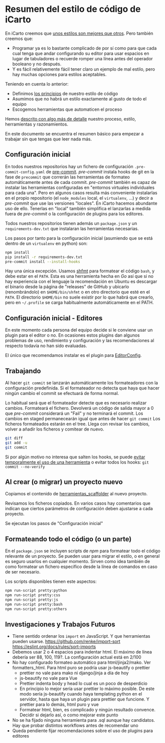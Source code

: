 # Resumen del estilo de código de iCarto

En iCarto creemos que [unos estilos son mejores que otros](https://gitlab.com/icarto/ikdb/blob/master/estilo_codigo/1.introduccion.md). Pero también creemos que:

-   Programar ya es lo bastante complicado de por sí como para que cada cual tenga que andar configurando su editor para usar espacios en lugar de tabuladores o recuerde romper una línea antes del operador booleano y no después.
-   Y es fácil relativemente fácil tener claro un ejemplo de mal estilo, pero hay muchas opciones para estilos aceptables.

Teniendo en cuenta lo anterior:

-   Definimos [los principios](https://gitlab.com/icarto/ikdb/blob/master/estilo_codigo/1.introduccion.md) de nuestro estilo de código
-   Asumimos que no habrá un estilo exactamente al gusto de todo el equipo
-   Escogemos herramientas que automaticen el proceso

Hemos [descrito con algo más de detalle](https://gitlab.com/icarto/ikdb/blob/master/estilo_codigo/) nuestro proceso, estilo, herramientas y razonamientos.

En este documento se encuentra el resumen básico para empezar a trabajar sin que tengas que leer nada más.

## Configuración inicial

En todos nuestros repositorios hay un fichero de configuración `.pre-commit-config.yaml` de [pre-commit](https://pre-commit.com/). _pre-commit_ instala hooks de git en la fase de `precommit` que correrán las herramientas de formateo automáticamente antes de cada commit. _pre-commit_ también es capaz de instalar las herramientas configuradas en "entornos virtuales individuales para cada una". Pero en algunos casos resulta más conveniente instalarlas en el propio repositorio (el `node_modules` local, el `virtualenv`, ...) y decir a _pre-commit_ que use las versiones "locales". En iCarto hacemos abundante uso de ello. Tenerlas en "local" también simplifica el lanzarlas a medida fuera de _pre-commit_ o la configuración de plugins para los editores.

Todos nuestros repositorios tienen además un `package.json` y un `requirements-dev.txt` que instalaran las herramientas necesarias.

Los pasos por tanto para la configuración inicial (asumiendo que se está dentro de un `virtualenv` en python) son:

```bash
npm install
pip install -r requirements-dev.txt
pre-commit install --install-hooks
```

Hay una única excepción. Usamos [shfmt](https://github.com/mvdan/sh) para formatear el código `bash`, y debe estar en el `PATH`. Esta es una herramienta hecha en _Go_ así que si no hay experiencia con el lenguaje la recomendación en Ubuntu es descargar el binario desde la página de "releases" de GitHub y ubicarlo (renombrándolo) en `$HOME/bin/shfmt` o en otro directorio que esté en el `PATH`. El directorio `$HOME/bin` no suele existir por lo que habrá que crearlo, pero en `~/.profile` se carga habitualmente automáticamente en el PATH.

## Configuración inicial - Editores

En este momento cada persona del equipo decide si le conviene usar un plugin para el editor o no. En ocasiones estos plugins dan algunos problemas de uso, rendimiento y configuración y las recomendaciones al respecto todavía no han sido evaluadas.

El único que recomendamos instalar es el plugin para [EditorConfig](https://gitlab.com/icarto/ikdb/blob/master/estilo_codigo/herramientas/editor_config_editores.md).

## Trabajando

Al hacer `git commit` se lanzarán automáticamente los formateadores con la configuración predefinida. Si el formateador no detecta que haya que hacer ningún cambio el commit se efectuará de forma normal.

Lo habitual será que el formateador detecte que es necesario realizar cambios. Formateará el fichero. Devolverá un código de salida mayor a 0 que _pre-commit_ considerará un "Fail" y no terminará el commit. Los cambios en staged permanecearán igual que antes de hacer `git commit` Los ficheros formateados estarán en el tree. Llega con revisar los cambios, volver a añadir los ficheros y comitear de nuevo.

```bash
git diff
git add -u
git commit
```

Si por algún motivo no interesa que salten los hooks, se puede [evitar temporalmente el uso de una herramienta](https://pre-commit.com/#temporarily-disabling-hooks) o evitar todos los hooks: `git commit --no-verify`

## Al crear (o migrar) un proyecto nuevo

Copiamos el contenido de [herramientas_scaffolder](https://gitlab.com/icarto/ikdb/blob/master/estilo_codigo/herramientas_scaffolder/) al nuevo proyecto.

Revisamos los ficheros copiados. En varios casos hay comentarios que indican que ciertos parámetros de configuración deben ajustarse a cada proyecto.

Se ejecutan los pasos de "Configuración inicial"

## Formateando todo el código (o un parte)

En el `package.json` se incluyen scripts de _npm_ para formatear todo el código relevante de un proyecto. Se pueden usar para migrar el estilo, o en general es seguro usarlos en cualquier momento. Sirven como idea también de como formatear un fichero específico desde la línea de comandos en caso de ser necesario.

Los scripts disponibles tienen este aspectos:

```bash
npm run-script pretty:python
npm run-script pretty:css
npm run-script pretty:js
npm run-script pretty:bash
npm run-script pretty:others
```

## Investigaciones y Trabajos Futuros

-   Tiene sentido ordenar los `import` en JavaScript. Y que herramientas pueden usarse. https://github.com/renke/import-sort https://eslint.org/docs/rules/sort-imports
-   Debemos usar 2 o 4 espacios para indentar html. El máximo de línea debería ser 88, 100, 119?. La configuración actual está en 2/100
-   No hay configurado formateo automático para html/jinja2/mako. Ver formatters_html. Para html puro se podría usar js-beautify o prettier
    -   prettier no vale para mako ni django/jinja a día de hoy
    -   js-beautify no vale para Vue
    -   Prettier indenta body y head lo cual es un poco de desperdicio
    -   En principio lo mejor sería usar prettier lo máximo posible. De este modo sería js-beautify cuando haya templating python en el servidor, hasta que haya un plugin para prettier que funcione. Y prettier para lo demás, html puro y vue
    -   Formatear html, bien, es complicado y ningún resultado convence. Decidir si dejarlo así, o como mejorar este punto
-   No se ha fijado ninguna herramienta para .sql aunque hay candidatos. Hay que probar distintos workflows antes de recomendar uno
-   Queda pendiente fijar recomendaciones sobre el uso de plugins para editores
